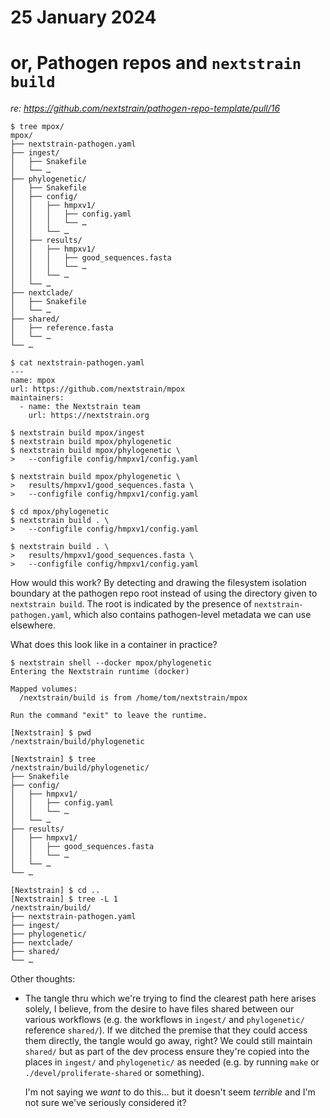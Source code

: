# 25 January 2024
# or, Pathogen repos and `nextstrain build`

_re: <https://github.com/nextstrain/pathogen-repo-template/pull/16>_

```console
$ tree mpox/
mpox/
├── nextstrain-pathogen.yaml
├── ingest/
│   ├── Snakefile
│   └── …
├── phylogenetic/
│   ├── Snakefile
│   ├── config/
│   │   ├── hmpxv1/
│   │   │   ├── config.yaml
│   │   │   └── …
│   │   └── …
│   ├── results/
│   │   ├── hmpxv1/
│   │   │   ├── good_sequences.fasta
│   │   │   └── …
│   │   └── …
│   └── …
├── nextclade/
│   ├── Snakefile
│   └── …
├── shared/
│   ├── reference.fasta
│   └── …
└── …

$ cat nextstrain-pathogen.yaml
---
name: mpox
url: https://github.com/nextstrain/mpox
maintainers:
  - name: the Nextstrain team
    url: https://nextstrain.org

$ nextstrain build mpox/ingest
$ nextstrain build mpox/phylogenetic
$ nextstrain build mpox/phylogenetic \
>   --configfile config/hmpxv1/config.yaml

$ nextstrain build mpox/phylogenetic \
>   results/hmpxv1/good_sequences.fasta \
>   --configfile config/hmpxv1/config.yaml

$ cd mpox/phylogenetic
$ nextstrain build . \
>   --configfile config/hmpxv1/config.yaml

$ nextstrain build . \
>   results/hmpxv1/good_sequences.fasta \
>   --configfile config/hmpxv1/config.yaml
```

How would this work?  By detecting and drawing the filesystem isolation
boundary at the pathogen repo root instead of using the directory given to
`nextstrain build`.  The root is indicated by the presence of
`nextstrain-pathogen.yaml`, which also contains pathogen-level metadata we can
use elsewhere.

What does this look like in a container in practice?

```console
$ nextstrain shell --docker mpox/phylogenetic
Entering the Nextstrain runtime (docker)

Mapped volumes:
  /nextstrain/build is from /home/tom/nextstrain/mpox

Run the command "exit" to leave the runtime.

[Nextstrain] $ pwd
/nextstrain/build/phylogenetic

[Nextstrain] $ tree
/nextstrain/build/phylogenetic/
├── Snakefile
├── config/
│   ├── hmpxv1/
│   │   ├── config.yaml
│   │   └── …
│   └── …
├── results/
│   ├── hmpxv1/
│   │   ├── good_sequences.fasta
│   │   └── …
│   └── …
└── …

[Nextstrain] $ cd ..
[Nextstrain] $ tree -L 1
/nextstrain/build/
├── nextstrain-pathogen.yaml
├── ingest/
├── phylogenetic/
├── nextclade/
├── shared/
└── …
```

Other thoughts:

- The tangle thru which we're trying to find the clearest path here arises
  solely, I believe, from the desire to have files shared between our various
  workflows (e.g. the workflows in `ingest/` and `phylogenetic/` reference
  `shared/`).  If we ditched the premise that they could access them directly,
  the tangle would go away, right?  We could still maintain `shared/` but as
  part of the dev process ensure they're copied into the places in `ingest/`
  and `phylogenetic/` as needed (e.g. by running `make` or
  `./devel/proliferate-shared` or something).

  I'm not saying we _want_ to do this… but it doesn't seem _terrible_ and I'm
  not sure we've seriously considered it?
